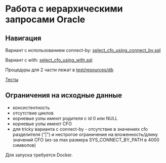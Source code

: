 # Работа с иерархическими запросами Oracle

## Навигация
Вариант с использованием connect-by: [select_cfo_using_connect_by.sql](https://github.com/nemanovich/db-recursive-example-test/blob/master/src/main/resources/select_cfo_using_connect_by.sql)

Вариант с with: [select_cfo_using_with.sql](https://github.com/nemanovich/db-recursive-example-test/blob/master/src/main/resources/select_cfo_using_with.sql)

Процедуры для 2 части лежат в [test/resources/db]([select_cfo_using_with.sql](https://github.com/nemanovich/db-recursive-example-test/blob/master/src/main/resources/select_cfo_using_with.sql))

[Тесты](https://github.com/nemanovich/db-recursive-example-test/tree/master/src/test/java/com/github/nemanovich/db/oracle/recursive/tests)

## Ограничения на исходные данные
- консистентность
- отсутствие циклов
- корневые узлы имеют родителя с id 0 или NULL
- корневые узлы имеют CFO
- для tricky варианта с connect-by - отсутствие в значениях cfo разделителя ("|")
 и нестрогое ограничение на вложенность/длину значений CFO (из-за max размера SYS_CONNECT_BY_PATH в 4000 символов)  
 
 Для запуска требуется Docker.